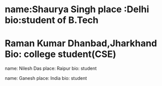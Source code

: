 
name:Shaurya Singh
place :Delhi
bio:student of B.Tech
=======

Raman Kumar
Dhanbad,Jharkhand
Bio: college student(CSE)
=======
name: Nilesh Das
place: Raipur 
bio: student



name: Ganesh
place: India 
bio: student

